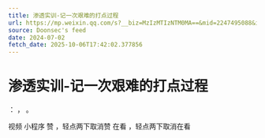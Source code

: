 ```yaml
---
title: 渗透实训-记一次艰难的打点过程
url: https://mp.weixin.qq.com/s?__biz=MzIzMTIzNTM0MA==&mid=2247495088&idx=1&sn=35854624fcf077b256425526ebea3c7f
source: Doonsec's feed
date: 2024-07-02
fetch_date: 2025-10-06T17:42:02.377856
---
```


# 渗透实训-记一次艰难的打点过程

：
，
。

视频
小程序
赞
，轻点两下取消赞
在看
，轻点两下取消在看